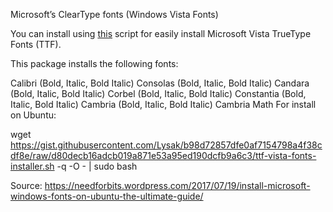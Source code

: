 Microsoft’s ClearType fonts (Windows Vista Fonts)

You can install using [this](https://gist.github.com/Lysak/b98d72857dfe0af7154798a4f38cdf8e) script for easily install Microsoft Vista TrueType Fonts (TTF).

This package installs the following fonts:

Calibri (Bold, Italic, Bold Italic)
Consolas (Bold, Italic, Bold Italic)
Candara (Bold, Italic, Bold Italic)
Corbel (Bold, Italic, Bold Italic)
Constantia (Bold, Italic, Bold Italic)
Cambria (Bold, Italic, Bold Italic)
Cambria Math
For install on Ubuntu:

wget https://gist.githubusercontent.com/Lysak/b98d72857dfe0af7154798a4f38cdf8e/raw/d80decb16adcb019a871e53a95ed190dcfb9a6c3/ttf-vista-fonts-installer.sh -q -O - | sudo bash

Source:
https://needforbits.wordpress.com/2017/07/19/install-microsoft-windows-fonts-on-ubuntu-the-ultimate-guide/
